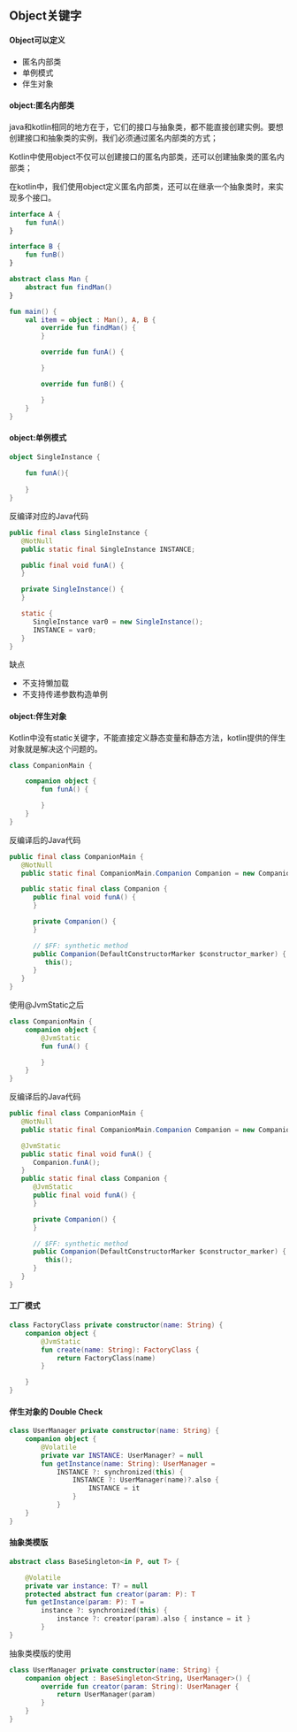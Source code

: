 ## Object关键字

#### Object可以定义

- 匿名内部类
- 单例模式
- 伴生对象

#### object:匿名内部类

java和kotlin相同的地方在于，它们的接口与抽象类，都不能直接创建实例。要想创建接口和抽象类的实例，我们必须通过匿名内部类的方式；

Kotlin中使用object不仅可以创建接口的匿名内部类，还可以创建抽象类的匿名内部类；

在kotlin中，我们使用object定义匿名内部类，还可以在继承一个抽象类时，来实现多个接口。

```kotlin
interface A {
    fun funA()
}

interface B {
    fun funB()
}

abstract class Man {
    abstract fun findMan()
}

fun main() {
    val item = object : Man(), A, B {
        override fun findMan() {
        }

        override fun funA() {

        }

        override fun funB() {

        }
    }
}
```

#### object:单例模式

```kotlin
object SingleInstance {
    
    fun funA(){
        
    }
}
```

反编译对应的Java代码

```java
public final class SingleInstance {
   @NotNull
   public static final SingleInstance INSTANCE;

   public final void funA() {
   }

   private SingleInstance() {
   }

   static {
      SingleInstance var0 = new SingleInstance();
      INSTANCE = var0;
   }
}
```

缺点

- 不支持懒加载
- 不支持传递参数构造单例

#### object:伴生对象

Kotlin中没有static关键字，不能直接定义静态变量和静态方法，kotlin提供的伴生对象就是解决这个问题的。

```kotlin
class CompanionMain {

    companion object {
        fun funA() {

        }
    }
}
```

反编译后的Java代码

```java
public final class CompanionMain {
   @NotNull
   public static final CompanionMain.Companion Companion = new CompanionMain.Companion((DefaultConstructorMarker)null);

   public static final class Companion {
      public final void funA() {
      }

      private Companion() {
      }

      // $FF: synthetic method
      public Companion(DefaultConstructorMarker $constructor_marker) {
         this();
      }
   }
}
```

使用@JvmStatic之后

```kotlin
class CompanionMain {
    companion object {
        @JvmStatic
        fun funA() {

        }
    }
}
```

反编译后的Java代码

```java
public final class CompanionMain {
   @NotNull
   public static final CompanionMain.Companion Companion = new CompanionMain.Companion((DefaultConstructorMarker)null);

   @JvmStatic
   public static final void funA() {
      Companion.funA();
   }
   public static final class Companion {
      @JvmStatic
      public final void funA() {
      }

      private Companion() {
      }

      // $FF: synthetic method
      public Companion(DefaultConstructorMarker $constructor_marker) {
         this();
      }
   }
}
```

#### 工厂模式

```kotlin
class FactoryClass private constructor(name: String) {
    companion object {
        @JvmStatic
        fun create(name: String): FactoryClass {
            return FactoryClass(name)
        }

    }
}
```

#### 伴生对象的 Double Check

```kotlin
class UserManager private constructor(name: String) {
    companion object {
        @Volatile
        private var INSTANCE: UserManager? = null
        fun getInstance(name: String): UserManager =
            INSTANCE ?: synchronized(this) {
                INSTANCE ?: UserManager(name)?.also {
                    INSTANCE = it
                }
            }
    }
}
```

#### 抽象类模版

```kotlin
abstract class BaseSingleton<in P, out T> {

    @Volatile
    private var instance: T? = null
    protected abstract fun creator(param: P): T
    fun getInstance(param: P): T =
        instance ?: synchronized(this) {
            instance ?: creator(param).also { instance = it }
        }
}
```

抽象类模版的使用

```kotlin
class UserManager private constructor(name: String) {
    companion object : BaseSingleton<String, UserManager>() {
        override fun creator(param: String): UserManager {
            return UserManager(param)
        }
    }
}
```

